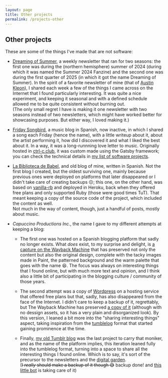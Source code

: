 ```yaml
---
layout: page
title: Other projects
permalink: /projects-other
---
```


## Other projects

These are some of the things I've made that are not software:

- [Dreaming of Summer](https://ricardochavezt.substack.com/), a weekly newsletter that ran for two seasons: the first one was during the (northern hemisphere) summer of 2024 (during which it was named the Summer 2024 Fanzine) and the second one was during the first quarter of 2025 (in which it got the name Dreaming of Summer). In the spirit of a favorite newsletter of mine (that of [Austin Kleon](https://austinkleon.substack.com/)), I shared each week a few of the things I came across on the Internet that I found particularly interesting.
It was quite a nice experiment, and keeping it seasonal and with a defined schedule allowed me to be quite consistent without burning out.  
(The only small regret I have is making it one newsletter with two seasons instead of two newsletters, which might have worked better for showcasing purposes. But either way, I loved making it.)

- [Friday Songbird](/friday-songbird), a music blog in Spanish, now inactive, in which I shared a song each Friday (hence the name), with a little writeup about it, about the artist performing it, how did I discovered it and what I liked the best about it. In a way, it was a long-runnning love letter to music. Originally hosted in [ctrl-c.club](https://ctrl-c.club/), it was custom made using the Gatsby framework; you can check the technical details in <a class="internal-link" href="/projects-software">my list of software projects</a>.

- [La Biblioteca de Babel](/biblioteca-de-babel), and old blog of mine, written in Spanish. Not the first blog I created, but the oldest surviving one, mainly because previous ones were deployed on platforms that later disappeared or I didn't take care of creating backups ☹️; this one, on the other hand, was based on [vanilla-rb](https://github.com/lazyatom/vanilla-rb) and deployed in Heroku, back when they offered free plans and only supported Ruby (those were good times TuT). That meant keeping a copy of the source code of the project, which included the content as well.  
Not much in the way of content, though, just a handful of posts, mostly about music. 

- _Capuccino Productions Inc._, the name I gave to my different attempts at keeping a blog:

  - The first one was hosted on a Spanish blogging platform that sadly no longer exists. What _does_ exist, to my surprise and delight, is [a capture on the Wayback Machine](https://web.archive.org/web/20070807175824/http://capuccinoproductions.bitacoras.com/) that has preserved not only the content but also the original design, complete with the tacky images made in Paint, the patterned background and the warm palette that goes with the name 😆. The focus was always on interesting things that I found online, but with much more text and opinion, and I think also a little bit of participating in the blogging culture / community of those years.

  - The second attempt was a copy of [Wordpress](https://wordpress.org/) on a hosting service that offered free plans but that, sadly, has also disappeared from the face of the Internet. I didn't care to keep a backup of it, regrettably, but The Wayback Machine has preserved [a copy of it](https://web.archive.org/web/20120924001818/http://capuccinoproductions.110mb.com/) (although with no dessign assets, so it has a very plain and disorganized look). By this version, I leaned a bit more into the "sharing interesting things" aspect, taking inspiration from the [tumblelog](https://kottke.org/05/10/tumblelogs) format that started gaining prominence at the time.

  - Finally, [my old Tumblr blog](https://capuccinoproductions.tumblr.com/) was the last project to carry that moniker, and as the name of the platform implies, this iteration leaned fully into the tumblelog format, turning into a space to share all the interesting things I found online. Which is to say, it's sort of the precursor to the newsletters and the <a class="internal-link" href="/garden">digital garden</a>.  
  (~~I *really* should make a backup of it though 😅~~ backup done! and [this little bot](https://github.com/ricardochavezt/tumblr_historian_bot) is taking care of it)